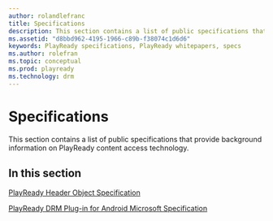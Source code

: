 ```yaml
---
author: rolandlefranc
title: Specifications
description: This section contains a list of public specifications that provide background information on PlayReady content access technology.
ms.assetid: "d8bbd962-4195-1966-c89b-f38074c1d6d6"
keywords: PlayReady specifications, PlayReady whitepapers, specs
ms.author: rolefran
ms.topic: conceptual
ms.prod: playready
ms.technology: drm
---
```



# Specifications


This section contains a list of public specifications that provide background information on PlayReady content access technology.

## In this section

[PlayReady Header Object Specification](playready-header-specification.md)

[PlayReady DRM Plug-in for Android Microsoft Specification](playready-drm-plugin-for-android-specification.md)
